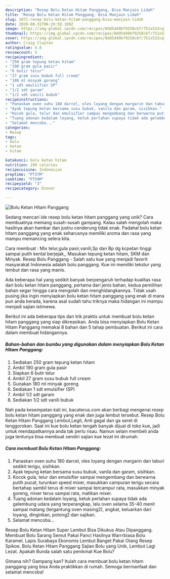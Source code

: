```yaml
---
description: "Resep Bolu Ketan Hitam Panggang, Bisa Manjain Lidah"
title: "Resep Bolu Ketan Hitam Panggang, Bisa Manjain Lidah"
slug: 1071-resep-bolu-ketan-hitam-panggang-bisa-manjain-lidah
date: 2020-08-31T06:29:59.109Z
image: https://img-global.cpcdn.com/recipes/0dd5d49bf9258cbf/751x532cq70/bolu-ketan-hitam-panggang-foto-resep-utama.jpg
thumbnail: https://img-global.cpcdn.com/recipes/0dd5d49bf9258cbf/751x532cq70/bolu-ketan-hitam-panggang-foto-resep-utama.jpg
cover: https://img-global.cpcdn.com/recipes/0dd5d49bf9258cbf/751x532cq70/bolu-ketan-hitam-panggang-foto-resep-utama.jpg
author: Craig Clayton
ratingvalue: 4.8
reviewcount: 5
recipeingredient:
- "250 gram tepung ketan hitam"
- "190 gram gula pasir"
- "6 butir telur"
- "27 gram susu bubuk full cream"
- "180 ml minyak goreng"
- "1 sdt emulsifier SP"
- "1/2 sdt garam"
- "1/2 sdt vanili bubuk"
recipeinstructions:
- "Panaskan oven suhu 180 darcel, oles loyang dengan margarin dan taburi sedikit terigu, sisihkan."
- "Ayak tepung ketan bersama susu bubuk, vanila dan garam, sisihkan."
- "Kocok gula, telur dan emulsifier sampai mengembang dan berwarna putih pucat, turunkan speed mixer, masukkan campuran terigu secara bertahap sambil terus di mixer sampai tercampur rata, masukkan minyak goreng, mixer terus sampai rata, matikan mixer."
- "Tuang adonan kedalam loyang, ketuk perlahan supaya tidak ada gelembung udara yang terperangkap, lalu oven selama 35-40 menit sampai matang (tergantung oven masing2), angkat, keluarkan dari loyang, dinginkan, potong2 dan sajikan."
- "Selamat mencoba..."
categories:
- Resep
tags:
- bolu
- ketan
- hitam

katakunci: bolu ketan hitam 
nutrition: 199 calories
recipecuisine: Indonesian
preptime: "PT37M"
cooktime: "PT59M"
recipeyield: "3"
recipecategory: Dinner

---
```



![Bolu Ketan Hitam Panggang](https://img-global.cpcdn.com/recipes/0dd5d49bf9258cbf/751x532cq70/bolu-ketan-hitam-panggang-foto-resep-utama.jpg)

Sedang mencari ide resep bolu ketan hitam panggang yang unik? Cara membuatnya memang susah-susah gampang. Kalau salah mengolah maka hasilnya akan hambar dan justru cenderung tidak enak. Padahal bolu ketan hitam panggang yang enak seharusnya memiliki aroma dan rasa yang mampu memancing selera kita.

Cara membuat : Mix telur,gula pasir,vanili,Sp dan Bp dg kcpetan tinggi sampai putih kental berjejak,, Masukan tepung ketan hitam, SKM dan Minyak. Resep Bolu Panggang - Salah satu kue yang menjadi favorit masyarakat Indonesia adalah bolu panggang. Kue ini memiliki tekstur yang lembut dan rasa yang manis.

Ada beberapa hal yang sedikit banyak berpengaruh terhadap kualitas rasa dari bolu ketan hitam panggang, pertama dari jenis bahan, kedua pemilihan bahan segar hingga cara mengolah dan menghidangkannya. Tidak usah pusing jika ingin menyiapkan bolu ketan hitam panggang yang enak di mana pun anda berada, karena asal sudah tahu triknya maka hidangan ini mampu menjadi sajian istimewa.


Berikut ini ada beberapa tips dan trik praktis untuk membuat bolu ketan hitam panggang yang siap dikreasikan. Anda bisa menyiapkan Bolu Ketan Hitam Panggang memakai 8 bahan dan 5 tahap pembuatan. Berikut ini cara dalam membuat hidangannya.

<!--inarticleads1-->

##### Bahan-bahan dan bumbu yang digunakan dalam menyiapkan Bolu Ketan Hitam Panggang:

1. Sediakan 250 gram tepung ketan hitam
1. Ambil 190 gram gula pasir
1. Siapkan 6 butir telur
1. Ambil 27 gram susu bubuk full cream
1. Gunakan 180 ml minyak goreng
1. Sediakan 1 sdt emulsifier (SP)
1. Ambil 1/2 sdt garam
1. Sediakan 1/2 sdt vanili bubuk


Nah pada kesempatan kali ini, bacaterus.com akan berbagi mengenai resep bolu ketan hitam panggang yang enak dan juga lembut tersebut. Resep Bolu Ketan Hitam Panggang Lembut,Legit, Anti gagal dan ga seret di tenggorokan. Saat ini kue bolu ketan tengah banyak dijual di toko kue, jadi untuk mendapatkannya anda tak perlu risau. Namun selain membeli anda juga tentunya bisa membuat sendiri sajian kue lezat ini dirumah. 

<!--inarticleads2-->

##### Cara membuat Bolu Ketan Hitam Panggang:

1. Panaskan oven suhu 180 darcel, oles loyang dengan margarin dan taburi sedikit terigu, sisihkan.
1. Ayak tepung ketan bersama susu bubuk, vanila dan garam, sisihkan.
1. Kocok gula, telur dan emulsifier sampai mengembang dan berwarna putih pucat, turunkan speed mixer, masukkan campuran terigu secara bertahap sambil terus di mixer sampai tercampur rata, masukkan minyak goreng, mixer terus sampai rata, matikan mixer.
1. Tuang adonan kedalam loyang, ketuk perlahan supaya tidak ada gelembung udara yang terperangkap, lalu oven selama 35-40 menit sampai matang (tergantung oven masing2), angkat, keluarkan dari loyang, dinginkan, potong2 dan sajikan.
1. Selamat mencoba...


Resep Bolu Ketan Hitam Super Lembut Bisa Dikukus Atau Dipanggang. Membuat Bolu Sarang Semut Pakai Panci Hasilnya Warrrbiasa Bolu Karamel. Lapis Surabaya Ekonomis Lembut Banget Pakai Otang Resep Spikoe. Bolu Ketan Hitam Panggang Sajian Bolu yang Unik, Lembut Lagi Lezat. Apakah Bunda salah satu penikmat Kue Bolu? 

Gimana nih? Gampang kan? Itulah cara membuat bolu ketan hitam panggang yang bisa Anda praktikkan di rumah. Semoga bermanfaat dan selamat mencoba!
